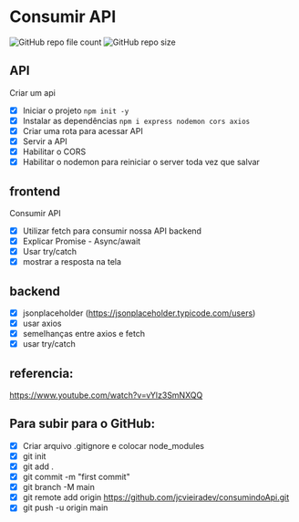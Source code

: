 # Consumir API

<img alt="GitHub repo file count" src="https://img.shields.io/github/directory-file-count/jcvieiradev/consumindoApi">

<img alt="GitHub repo size" src="https://img.shields.io/github/repo-size/jcvieiradev/consumindoApi">

## API

Criar um api

- [x] Iniciar o projeto `npm init -y`
- [x] Instalar as dependências `npm i express nodemon cors axios`
- [x] Criar uma rota para acessar API
- [x] Servir a API
- [x] Habilitar o CORS
- [x] Habilitar o nodemon para reiniciar o server toda vez que salvar

## frontend
Consumir API

- [x] Utilizar fetch para consumir nossa API backend
- [x] Explicar Promise - Async/await
- [x] Usar try/catch
- [x] mostrar a resposta na tela

## backend

- [x] jsonplaceholder (https://jsonplaceholder.typicode.com/users)
- [x] usar axios
- [x] semelhanças entre axios e fetch
- [x] usar try/catch

## referencia: 

https://www.youtube.com/watch?v=vYlz3SmNXQQ


## Para subir para o GitHub:

- [x] Criar arquivo .gitignore e colocar node_modules
- [x] git init
- [x] git add .
- [x] git commit -m "first commit"
- [x] git branch -M main
- [x] git remote add origin https://github.com/jcvieiradev/consumindoApi.git
- [x] git push -u origin main